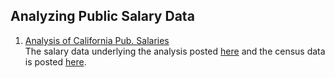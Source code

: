 ## Analyzing Public Salary Data

1. [Analysis of California Pub. Salaries](scripts/ca_salaries.ipynb)  
   The salary data underlying the analysis posted [here](https://doi.org/10.7910/DVN/KA3TS8) and the census data is posted [here](census/).
